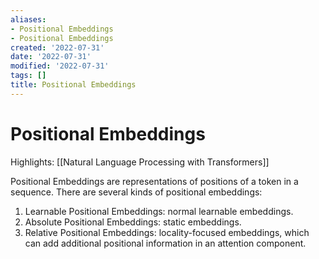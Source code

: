 ```yaml
---
aliases:
- Positional Embeddings
- Positional Embeddings
created: '2022-07-31'
date: '2022-07-31'
modified: '2022-07-31'
tags: []
title: Positional Embeddings
---
```


# Positional Embeddings

Highlights: [[Natural Language Processing with Transformers]]

Positional Embeddings are representations of positions of a token in a sequence. There are several kinds of positional embeddings:

1. Learnable Positional Embeddings: normal learnable embeddings.
2. Absolute Positional Embeddings: static embeddings.
3. Relative Positional Embeddings: locality-focused embeddings, which can add additional positional information in an attention component.